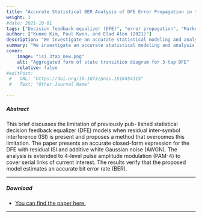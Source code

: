 ```yaml
---
title: "Accurate Statistical BER Analysis of DFE Error Propagation in the Presence of Residual ISI" 
weight: 3
#date: 2021-10-01
tags: ["Decision feedback equalizer (DFE)", "error propagation", "Markov chain", "statistical analysis", "serial link"]
author: ["Kunmo Kim, Paul Kwon, and Elad Alon (2021)"]
description: "We investigate an accurate statistical modeling and analysis methodology for DFE error propagation in the presence of residual ISI. " 
summary: "We investigate an accurate statistical modeling and analysis methodology for DFE error propagation in the presence of residual ISI." 
cover:
    image: "isi_3tap_new.png"
    alt: "Aggregated form of state transition diagram for 3-tap DFE"
    relative: false
#editPost:
 #   URL: "https://doi.org/10.1073/pnas.1816454115"
 #   Text: "Other Journal Name"

---
```


##### Abstract

This brief discusses the limitation of previously pub-
lished statistical decision feedback equalizer (DFE) models when
residual inter-symbol interference (ISI) is present and proposes
a method that overcomes this limitation. The paper presents
an accurate closed-form expression for the DFE with residual
ISI and additive white Gaussian noise (AWGN). The analysis
is extended to 4-level pulse amplitude modulation (PAM-4) to
cover serial links of current interest. The results verify that the
proposed model estimates an accurate bit error rate (BER).

---

##### Download

+ [You can find the paper here.](https://ieeexplore.ieee.org/stamp/stamp.jsp?arnumber=9495928)
<!-- + [Online appendix](appendix2.pdf)
+ [Code and data](https://github.com/pmichaillat/unemployment-gap) -->

<!-- ---

##### Adjacency matrix A and its corresponding digraph G

![](isi_3tap_new.png)
 -->
---
<!-- 
##### Citation

Author 1 and Author 2. Year. "Title." *Journal* Volume (Issue): First page–Last page. https://doi.org/paper_doi.

```BibTeX
@article{AAYY,
author = {Author 1 and Author 2},
doi = {paper_doi},
journal = {Journal},
number = {Issue},
pages = {XXX--YYY},
title ={Title},
volume = {Volume},
year = {Year}}
```

---

##### Related material

+ [Presentation slides](presentation2.pdf)
 -->

